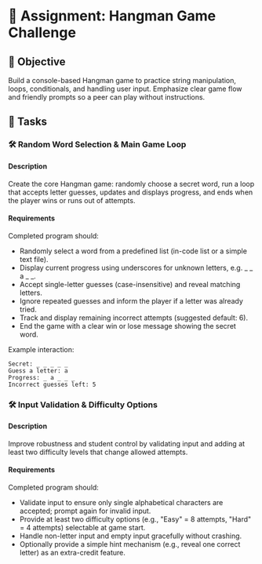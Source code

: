 
# 📘 Assignment: Hangman Game Challenge

## 🎯 Objective

Build a console-based Hangman game to practice string manipulation, loops, conditionals, and handling user input. Emphasize clear game flow and friendly prompts so a peer can play without instructions.

## 📝 Tasks

### 🛠️ Random Word Selection & Main Game Loop

#### Description
Create the core Hangman game: randomly choose a secret word, run a loop that accepts letter guesses, updates and displays progress, and ends when the player wins or runs out of attempts.

#### Requirements
Completed program should:

- Randomly select a word from a predefined list (in-code list or a simple text file).
- Display current progress using underscores for unknown letters, e.g. _ _ a _ _.
- Accept single-letter guesses (case-insensitive) and reveal matching letters.
- Ignore repeated guesses and inform the player if a letter was already tried.
- Track and display remaining incorrect attempts (suggested default: 6).
- End the game with a clear win or lose message showing the secret word.

Example interaction:

```text
Secret: _ _ _ _ _
Guess a letter: a
Progress: _ a _ _ _
Incorrect guesses left: 5
```

### 🛠️ Input Validation & Difficulty Options

#### Description
Improve robustness and student control by validating input and adding at least two difficulty levels that change allowed attempts.

#### Requirements
Completed program should:

- Validate input to ensure only single alphabetical characters are accepted; prompt again for invalid input.
- Provide at least two difficulty options (e.g., "Easy" = 8 attempts, "Hard" = 4 attempts) selectable at game start.
- Handle non-letter input and empty input gracefully without crashing.
- Optionally provide a simple hint mechanism (e.g., reveal one correct letter) as an extra-credit feature.

